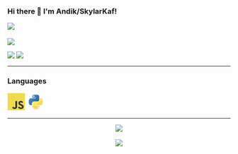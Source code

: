 ### Hi there 👋 I'm Andik/SkylarKaf!

<a href="https://hits.seeyoufarm.com"><img src="https://hits.seeyoufarm.com/api/count/incr/badge.svg?url=https%3A%2F%2Fgithub.com%2FSkylarKaf%2F&count_bg=%2379C83D&title_bg=%23555555&icon=apachecassandra.svg&icon_color=%23FFFFFF&title=Profile+Views&edge_flat=false"/></a>

<img align="center" height="auto" src="https://telegra.ph/file/71ad7fa7c8a19686e1618.jpg"/>

[<img src="https://img.shields.io/badge/whatsapp-%808080.svg?&style=for-the-badge&logo=whatsapp&logoColor=white">](https://wa.me/6282331660134?text=Hi+👋)
[<img src="https://img.shields.io/badge/instagram-%23E4405F.svg?&style=for-the-badge&logo=instagram&logoColor=white">](https://instagram.com/skylarkaf_)

---

### Languages
<img src="https://raw.githubusercontent.com/devicons/devicon/master/icons/javascript/javascript-original.svg" alt="javascript" width="40" height="40"/> </a>
<img src="https://raw.githubusercontent.com/devicons/devicon/master/icons/python/python-original.svg" alt="python" width="40" height="40"/> </a>

---

<p align="center">
  <a href="https://github.com/SkylarKaf"><img src="https://github-readme-stats.vercel.app/api/top-langs?username=SkylarKaf&theme=tokyonight&layout=compact" /></a>
</p>

<p align="center">
  <a href="https://github.com/SkylarKaf"><img src="https://github-readme-stats.vercel.app/api?username=SkylarKaf&theme=tokyonight&show_icons=true" /></a>
</p>
